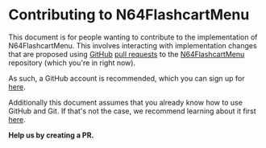 # Contributing to N64FlashcartMenu

This document is for people wanting to contribute to the implementation of N64FlashcartMenu.
This involves interacting with implementation changes that are proposed using [GitHub](https://github.com/) [pull requests](https://docs.github.com/pull-requests) to the [N64FlashcartMenu](https://github.com/Polprzewodnikowy/N64FlashcartMenu/) repository (which you're in right now).

As such, a GitHub account is recommended, which you can sign up for [here](https://github.com/signup).

Additionally this document assumes that you already know how to use GitHub and Git.
If that's not the case, we recommend learning about it first [here](https://docs.github.com/en/get-started/quickstart/hello-world).

**Help us by creating a PR.**
